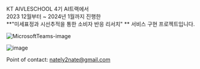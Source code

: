KT AIVLESCHOOL 4기 AI트랙에서  
2023 12월부터 ~ 2024년 1월까지 진행한  
**"미세표정과 시선추적을 통한 소비자 반응 리서치" ** 서비스 구현 프로젝트입니다. 

![MicrosoftTeams-image](https://github.com/natelynate/aivle_bigproject/assets/119924119/5be36631-7526-4fb3-860b-837baaa622dc)



![image](https://github.com/natelynate/aivle_bigproject/assets/119924119/2758f3f5-cc43-4624-ad5d-934bf30591d3)



Point of contact:
nately2nate@gmail.com
